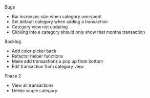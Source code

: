 Bugs 
- Bar increases size when category overspent 
- Set default category when adding a transaction
- Category view not updating
- Clicking into a category should only show that months transaction

Backlog
- Add color picker back
- Refactor helper functions
- Make add transactions a pop up from bottom
- Edit transaction from category view

Phase 2
- View all transactions
- Delete single category
